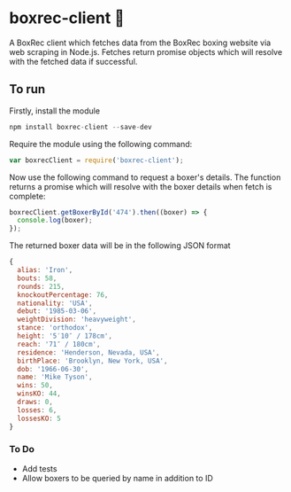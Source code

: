 # boxrec-client 🥊
A BoxRec client which fetches data from the BoxRec boxing website via web scraping in Node.js. Fetches return promise objects which will resolve with the fetched data if successful.

## To run

Firstly, install the module

```javascript
npm install boxrec-client --save-dev
```

Require the module using the following command:

```javascript
var boxrecClient = require('boxrec-client');
```

Now use the following command to request a boxer's details. The function returns a promise which will resolve with the boxer details when fetch is complete:

```javascript
boxrecClient.getBoxerById('474').then((boxer) => {
  console.log(boxer);
});
```

The returned boxer data will be in the following JSON format

```javascript
{
  alias: 'Iron',
  bouts: 58,
  rounds: 215,
  knockoutPercentage: 76,
  nationality: 'USA',
  debut: '1985-03-06',
  weightDivision: 'heavyweight',
  stance: 'orthodox',
  height: '5′10″ / 178cm',
  reach: '71″ / 180cm',
  residence: 'Henderson, Nevada, USA',
  birthPlace: 'Brooklyn, New York, USA',
  dob: '1966-06-30',
  name: 'Mike Tyson',
  wins: 50,
  winsKO: 44,
  draws: 0,
  losses: 6,
  lossesKO: 5
}
```

### To Do

* Add tests
* Allow boxers to be queried by name in addition to ID
